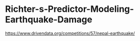 # Richter-s-Predictor-Modeling-Earthquake-Damage
https://www.drivendata.org/competitions/57/nepal-earthquake/
